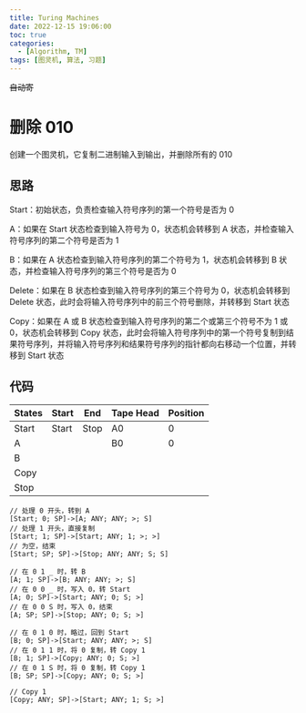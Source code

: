 ```yaml
---
title: Turing Machines
date: 2022-12-15 19:06:00
toc: true
categories:
  - [Algorithm, TM]
tags: [图灵机, 算法, 习题]
---
```


~~自动寄~~

<!-- more -->

# 删除 010

创建一个图灵机，它复制二进制输入到输出，并删除所有的 010

## 思路

Start：初始状态，负责检查输入符号序列的第一个符号是否为 0

A：如果在 Start 状态检查到输入符号为 0，状态机会转移到 A 状态，并检查输入符号序列的第二个符号是否为 1

B：如果在 A 状态检查到输入符号序列的第二个符号为 1，状态机会转移到 B 状态，并检查输入符号序列的第三个符号是否为 0

Delete：如果在 B 状态检查到输入符号序列的第三个符号为 0，状态机会转移到 Delete 状态，此时会将输入符号序列中的前三个符号删除，并转移到 Start 状态

Copy：如果在 A 或 B 状态检查到输入符号序列的第二个或第三个符号不为 1 或 0，状态机会转移到 Copy 状态，此时会将输入符号序列中的第一个符号复制到结果符号序列，并将输入符号序列和结果符号序列的指针都向右移动一个位置，并转移到 Start 状态

## 代码

| States | Start | End  | Tape Head | Position |
| ------ | ----- | ---- | --------- | -------- |
| Start  | Start | Stop | A0        | 0        |
| A      |       |      | B0        | 0        |
| B      |
| Copy   |
| Stop   |

```tms
// 处理 0 开头，转到 A
[Start; 0; SP]->[A; ANY; ANY; >; S]
// 处理 1 开头，直接复制
[Start; 1; SP]->[Start; ANY; 1; >; >]
// 为空，结束
[Start; SP; SP]->[Stop; ANY; ANY; S; S]

// 在 0 1 _ 时，转 B
[A; 1; SP]->[B; ANY; ANY; >; S]
// 在 0 0 _ 时，写入 0，转 Start
[A; 0; SP]->[Start; ANY; 0; S; >]
// 在 0 0 S 时，写入 0，结束
[A; SP; SP]->[Stop; ANY; 0; S; >]

// 在 0 1 0 时，略过，回到 Start
[B; 0; SP]->[Start; ANY; ANY; >; S]
// 在 0 1 1 时，将 0 复制，转 Copy 1
[B; 1; SP]->[Copy; ANY; 0; S; >]
// 在 0 1 S 时，将 0 复制，转 Copy 1
[B; SP; SP]->[Copy; ANY; 0; S; >]

// Copy 1
[Copy; ANY; SP]->[Start; ANY; 1; S; >]
```

